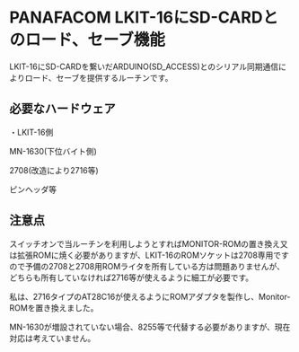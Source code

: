 # PANAFACOM LKIT-16にSD-CARDとのロード、セーブ機能

LKIT-16にSD-CARDを繋いだARDUINO(SD_ACCESS)とのシリアル同期通信によりロード、セーブを提供するルーチンです。

## 必要なハードウェア
・LKIT-16側

 MN-1630(下位バイト側)
 
 2708(改造により2716等)
 
 ピンヘッダ等
 
## 注意点
 スイッチオンで当ルーチンを利用しようとすればMONITOR-ROMの置き換え又は拡張ROMに焼く必要がありますが、LKIT-16のROMソケットは2708専用ですので予備の2708と2708用ROMライタを所有している方は問題ありませんが、どちらも所有していなければ2716等が使えるように細工が必要です。

 私は、2716タイプのAT28C16が使えるようにROMアダプタを製作し、Monitor-ROMを置き換えました。

 MN-1630が増設されていない場合、8255等で代替する必要がありますが、現在対応は考えていません。

